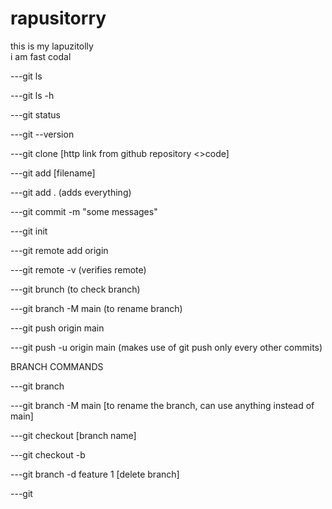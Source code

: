 # rapusitorry
this is my lapuzitolly
<br>
i am fast codal

---git ls 

---git ls -h

---git status

---git --version

---git clone [http link from github repository <>code]

---git add [filename]


---git add . (adds everything)

---git commit -m "some messages"





---git init 

---git remote add origin <link>

---git remote -v (verifies remote)

---git brunch (to check branch)

---git branch -M main (to rename branch)

---git push origin main

---git push -u origin main (makes use of git push only every other commits)



BRANCH COMMANDS


---git branch

---git branch -M main [to rename the branch, can use anything instead of main]

---git checkout [branch name]

---git checkout -b <new branch name>

---git branch -d feature 1 [delete branch]

---git 

